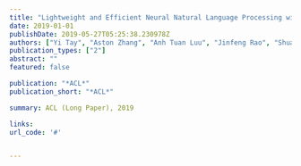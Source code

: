 ```yaml
---
title: "Lightweight and Efficient Neural Natural Language Processing with Quaternion Networks"
date: 2019-01-01
publishDate: 2019-05-27T05:25:38.230978Z
authors: ["Yi Tay", "Aston Zhang", "Anh Tuan Luu", "Jinfeng Rao", "Shuai Zhang", "Shuohang Wang", "Jie Fu", "Siu Cheung Hui"]
publication_types: ["2"]
abstract: ""
featured: false

publication: "*ACL*"
publication_short: "*ACL*"

summary: ACL (Long Paper), 2019

links:
url_code: '#'


---
```


